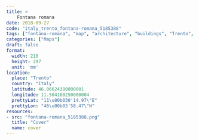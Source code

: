 ```yaml
---
title: > 
    Fontana romana
date: 2018-09-27
code: "italy_trento_fontana-romana_5185388"
tags: ["fontana-romana", "map", "architecture", "buildings", "Trento", "Italy"]
categories: ["Maps"]
draft: false
format:
  width: 210
  height: 297
  unit: 'mm'
location:
  place: "Trento"
  country: "Italy"
  latitude: 46.06624380000001
  longitude: 11.504160250000004
  prettyLat: "11\u00b030'14.97\"E"
  prettyLon: "46\u00b03'58.47\"N"
resources:
- src: "fontana-romana_5185388.png"
  title: "Cover"
  name: cover
---
```

